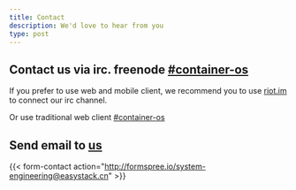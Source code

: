 ```yaml
---
title: Contact
description: We'd love to hear from you
type: post
---
```


## Contact us via irc. freenode [#container-os](https://riot.im/app/#/room/#freenode_#container-os:matrix.org/$1515419174862366CgWSB:matrix.org)

If you prefer to use web and mobile client, we recommend you to use [riot.im](https://riot.im/app/#/room/#freenode_#container-os:matrix.org/$1515419174862366CgWSB:matrix.org) to connect our irc channel.

Or use traditional web client [#container-os](http://webchat.freenode.net/?channels=container-os)

## Send email to [us](mailto:system-engineering@easystack.cn)

{{< form-contact action="http://formspree.io/system-engineering@easystack.cn" >}}
